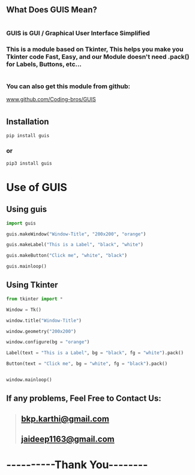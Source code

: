 ## What Does GUIS Mean?
#

### GUIS is **GUI / Graphical User Interface Simplified**

### This is a module based on Tkinter, This helps you make you Tkinter code **Fast, Easy**, and our **Module doesn't need .pack() for Labels, Buttons, etc...**
#
### You can also get this module from github:
 www.github.com/Coding-bros/GUIS
 #

## **Installation**

```python
pip install guis
```
### or

```python
pip3 install guis
```
#


# Use of GUIS

## Using guis

```python
import guis

guis.makeWindow("Window-Title", "200x200", "orange")

guis.makeLabel("This is a Label", "black", "white")

guis.makeButton("Click me", "white", "black")

guis.mainloop()
```

## Using Tkinter

```python
from tkinter import *

Window = Tk()

window.title("Window-Title")

window.geometry("200x200")

window.configure(bg = "orange")

Label(text = "This is a Label", bg = "black", fg = "white").pack()

Button(text = "Click me", bg = "white", fg = "black").pack()


window.mainloop()
```

## **If any problems, Feel Free to Contact Us:**
> ## bkp.karthi@gmail.com
> ## jaideep1163@gmail.com

# ----------Thank You--------
